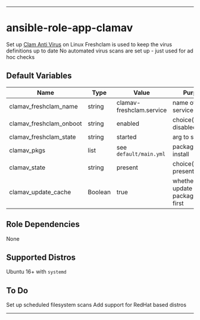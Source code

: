 ----
# ansible-role-app-clamav
Set up [Clam Anti Virus](https://www.clamav.net/) on Linux
Freshclam is used to keep the virus definitions up to date
No automated virus scans are set up - just used for ad hoc checks

## Default Variables
| Name | Type | Value | Purpose |
| ---- | ---- | ----- | ------- |
| clamav_freshclam_name   | string  | clamav-freshclam.service | name of the service |
| clamav_freshclam_onboot | string  | enabled | choice(enabled, disabled) |
| clamav_freshclam_state  | string  | started | arg to systemctl |
| clamav_pkgs             | list    | see `default/main.yml` | packages to install |
| clamav_state            | string  | present | choice(absent, present) |
| clamav_update_cache     | Boolean | true | whether to update package cache first |

## Role Dependencies
None

## Supported Distros
Ubuntu 16+ with `systemd`

## To Do
Set up scheduled filesystem scans
Add support for RedHat based distros
****
